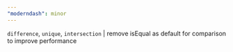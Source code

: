 ```yaml
---
"moderndash": minor
---
```


`difference`, `unique`, `intersection` | remove isEqual as default for comparison to improve performance

